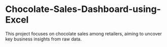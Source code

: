 # Chocolate-Sales-Dashboard-using-Excel
This project focuses on chocolate sales among retailers, aiming to uncover key business insights from raw data.
